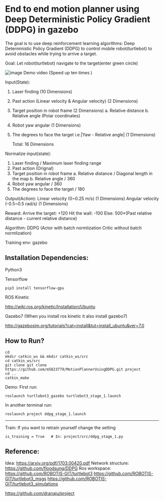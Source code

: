 # End to end motion planner using Deep Deterministic Policy Gradient (DDPG) in gazebo

The goal is to use deep reinforcement learning algorithms: Deep Deterministic Policy Gradient (DDPG) to control mobile robot(turtlebot) to avoid obstacles while trying to arrive a target.

Goal: Let robot(turtlebot) navigate to the target(enter green circle)

![image](https://github.com/m5823779/MotionPlannerUsingDDPG/blob/master/demo/demo.gif)
Demo video (Speed up ten times )

Input(State):
  1. Laser finding (10 Dimensions)
  2. Past action (Linear velocity & Angular velocity) (2 Dimensions)
  3. Target position in robot frame (2 Dimensions)
      a. Relative distance
      b. Relative angle (Polar coordinates)
  4. Robot yaw angular (1 Dimensions)
  5. The degrees to face the target i.e.|Yaw - Relative angle| (1 Dimensions)
  
     Total: 16 Dimensions


Normalize input(state):
  1. Laser finding / Maximum laser finding range
  2. Past action (Orignal)
  3. Target position in robot frame
      a. Relative distance / Diagonal length in the map
      b. Relative angle / 360
  4. Robot yaw angular / 360
  5. The degrees to face the target / 180


Output(Action):
Linear velocity (0~0.25 m/s) (1 Dimensions)
Angular velocity (-0.5~0.5 rad/s) (1 Dimensions)


Reward:
Arrive the target: +120
Hit the wall: -100
Else: 500*(Past relative distance - current relative distance)


Algorithm: DDPG (Actor with batch normlization Critic without batch normlization)


Training env: gazebo

## Installation Dependencies:

Python3

Tensorflow

```
pip3 install tensorflow-gpu
```
ROS Kinetic

http://wiki.ros.org/kinetic/Installation/Ubuntu

Gazebo7 (When you install ros kinetic it also install gazebo7)

http://gazebosim.org/tutorials?cat=install&tut=install_ubuntu&ver=7.0


## How to Run?
```
cd
mkdir catkin_ws && mkdir catkin_ws/src
cd catkin_ws/src
git clone git clone https://github.com/m5823779/MotionPlannerUsingDDPG.git project
cd ..
catkin_make
```

Demo:
First run:
```
roslaunch turtlebot3_gazebo turtlebot3_stage_1.launch
```
In another terminal run:
```
roslaunch project ddpg_stage_1.launch
```
_______________________________________________________

Train:
If you want to retrain yourself change the setting

```
is_training = True   # In: project/src/ddpg_stage_1.py
```

## Reference:

Idea:
https://arxiv.org/pdf/1703.00420.pdf
Network structure:
https://github.com/floodsung/DDPG
Ros workspace:
https://github.com/ROBOTIS-GIT/turtlebot3
https://github.com/ROBOTIS-GIT/turtlebot3_msgs
https://github.com/ROBOTIS-GIT/turtlebot3_simulations

https://github.com/dranaju/project
